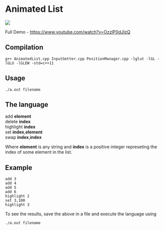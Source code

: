 # Animated List

![](https://media.giphy.com/media/4N99ISJvzWsOpAQlfq/giphy.gif)

Full Demo - https://www.youtube.com/watch?v=OzzlP0dJIzQ

## Compilation
```
g++ AnimatedList.cpp InputGetter.cpp PositionManager.cpp -lglut -lGL -lGLU -lGLEW -std=c++11
```

## Usage
```
./a.out filename
```

## The language

add **element**</br>
delete **index**</br>
highlight **index**</br>
set **index**,**element**</br>
swap **index**,**index**

Where **element** is any string and **index** is a positive integer represeting the index of some element in the list.

## Example

```
add 3
add 4
add 5
add 6
highlight 2
set 3,100
highlight 3
```

To see the results, save the above in a file and execute the language using

```
./a.out filename
```
